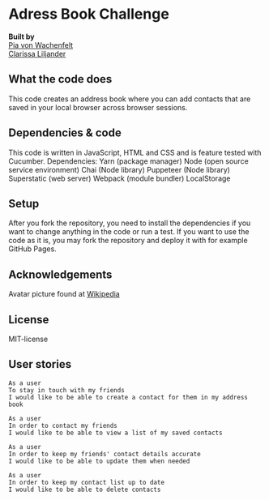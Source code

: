 # Adress Book Challenge
**Built by**   
[Pia von Wachenfelt](https://github.com/piavW)  
[Clarissa Liljander](https://github.com/clalil)

## What the code does
This code creates an address book where you can add contacts that are saved in your local browser across browser sessions. 

## Dependencies & code
This code is written in JavaScript, HTML and CSS and is feature tested with Cucumber. 
Dependencies:
Yarn (package manager)
Node (open source service environment)
Chai (Node library)
Puppeteer (Node library)
Superstatic (web server)
Webpack (module bundler)
LocalStorage

## Setup
After you fork the repository, you need to install the dependencies if you want to change anything in the code or run a test. If you want to use the code as it is, you may fork the repository and deploy it with for example GitHub Pages. 

## Acknowledgements
Avatar picture found at [Wikipedia](<https://upload.wikimedia.org/wikipedia/commons/2/24/Missing_avatar.svg>)

## License
MIT-license

## User stories  
```
As a user
To stay in touch with my friends
I would like to be able to create a contact for them in my address book  

As a user
In order to contact my friends
I would like to be able to view a list of my saved contacts

As a user
In order to keep my friends' contact details accurate
I would like to be able to update them when needed

As a user
In order to keep my contact list up to date
I would like to be able to delete contacts
```